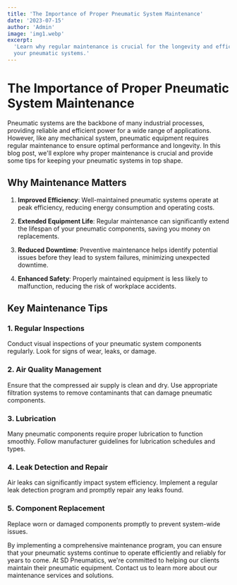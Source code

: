 ```yaml
---
title: 'The Importance of Proper Pneumatic System Maintenance'
date: '2023-07-15'
author: 'Admin'
image: 'img1.webp'
excerpt:
  'Learn why regular maintenance is crucial for the longevity and efficiency of
  your pneumatic systems.'
---
```


<!-- @format -->

# The Importance of Proper Pneumatic System Maintenance

Pneumatic systems are the backbone of many industrial processes, providing
reliable and efficient power for a wide range of applications. However, like any
mechanical system, pneumatic equipment requires regular maintenance to ensure
optimal performance and longevity. In this blog post, we'll explore why proper
maintenance is crucial and provide some tips for keeping your pneumatic systems
in top shape.

## Why Maintenance Matters

1. **Improved Efficiency**: Well-maintained pneumatic systems operate at peak
   efficiency, reducing energy consumption and operating costs.

2. **Extended Equipment Life**: Regular maintenance can significantly extend the
   lifespan of your pneumatic components, saving you money on replacements.

3. **Reduced Downtime**: Preventive maintenance helps identify potential issues
   before they lead to system failures, minimizing unexpected downtime.

4. **Enhanced Safety**: Properly maintained equipment is less likely to
   malfunction, reducing the risk of workplace accidents.

## Key Maintenance Tips

### 1. Regular Inspections

Conduct visual inspections of your pneumatic system components regularly. Look
for signs of wear, leaks, or damage.

### 2. Air Quality Management

Ensure that the compressed air supply is clean and dry. Use appropriate
filtration systems to remove contaminants that can damage pneumatic components.

### 3. Lubrication

Many pneumatic components require proper lubrication to function smoothly.
Follow manufacturer guidelines for lubrication schedules and types.

### 4. Leak Detection and Repair

Air leaks can significantly impact system efficiency. Implement a regular leak
detection program and promptly repair any leaks found.

### 5. Component Replacement

Replace worn or damaged components promptly to prevent system-wide issues.

By implementing a comprehensive maintenance program, you can ensure that your
pneumatic systems continue to operate efficiently and reliably for years to
come. At SD Pneumatics, we're committed to helping our clients maintain their
pneumatic equipment. Contact us to learn more about our maintenance services and
solutions.
